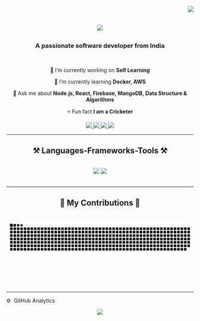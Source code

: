 <img align="right" src="https://visitor-badge.laobi.icu/badge?page_id=salesp07.salesp07" />

<h1 align="center">
    <img src="https://readme-typing-svg.herokuapp.com/?font=Righteous&size=35&center=true&vCenter=true&width=500&height=70&duration=4000&lines=Hi+There!+👋;+I'm+ANUJ+KUMAR!;" />
</h1>

<h3 align="center">A passionate software developer from India</h3>

<br/>

<div align="center">
 
 🔭 I’m currently working on **Self Learning**
 
 🌱 I’m currently learning **Docker, AWS**

💬 Ask me about **Node.js, React, Firebase, MangoDB, Data Structure & Algorithms**

⚡ Fun fact **I am a Cricketer**

 </div>
 
<div align="center"> 
  <a href="mailto:anujj.officiall@gmail.com">
    <img src="https://img.shields.io/badge/Gmail-333333?style=for-the-badge&logo=gmail&logoColor=red" />
  </a>
<a href="https://www.linkedin.com/in/anuj-kumar-77aa14256/">
    <img src="https://img.shields.io/badge/LinkedIn-333333?style=for-the-badge&logo=LinkedIn&logoColor=blue" />
  </a>
  <a href="https://leetcode.com/officiall_anujj/" target="_blank">
    <img src="https://img.shields.io/badge/LeetCode-333333?style=for-the-badge&logo=LeetCode&logoColor=Orange" /> <!-- sqlite, safari, google-chrome are other good icon options -->
  </a>
 </a>
   <a href="https://auth.geeksforgeeks.org/user/anujjofficiall">
    <img src="https://img.shields.io/badge/GeeksforGeeks-333333?style=for-the-badge&logo=GeeksforGeeks&logoColor=Green" />
  </a>
</div>

 <hr/>
 
<h2 align="center">⚒️ Languages-Frameworks-Tools ⚒️</h2>
<br/>
<div align="center">
    <img src="https://skillicons.dev/icons?i=react,bootstrap,mui,html,css,vscode,github,figma,tailwind,git,r" />
    <img src="https://skillicons.dev/icons?i=nodejs,python,javascript,typescript,express,firebase,mongodb,c,java,nextjs,mysql,flask" /><br>
</div>

<br/>
<hr/>

<div align="center">
  <h2>🐍 My Contributions 🐍</h2>
  <br>
  <img alt="snake eating my contributions" src="https://raw.githubusercontent.com/salesp07/salesp07/output/github-contribution-grid-snake.svg" />
  
  <br/><br/><br/>
</div>

<hr/>

⚙️ &nbsp;GitHub Analytics
<p align="center">
<a href="https://github.com/Zero-Onee">
  <img height="160em" src="https://github-readme-stats-eight-theta.vercel.app/api?username=Zero-Onee&show_icons=true&theme=algolia&include_all_commits=true&count_private=true"/>
</a>
</p>

<!-- ----------- CONNECT WITH ME SECTION ------------ -->
<br/>
